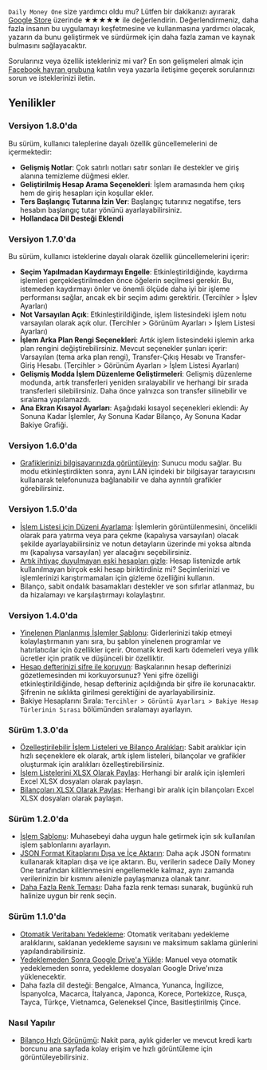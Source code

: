 `Daily Money One` size yardımcı oldu mu? Lütfen bir dakikanızı ayırarak [Google Store](https://play.google.com/store/apps/details?id=com.colaorange.dailymoneyone) üzerinde ★★★★★ ile değerlendirin. Değerlendirmeniz, daha fazla insanın bu uygulamayı keşfetmesine ve kullanmasına yardımcı olacak, yazarın da bunu geliştirmek ve sürdürmek için daha fazla zaman ve kaynak bulmasını sağlayacaktır.

Sorularınız veya özellik istekleriniz mi var? En son gelişmeleri almak için [Facebook hayran grubuna](https://www.facebook.com/colaorange.daily.money) katılın veya yazarla iletişime geçerek sorularınızı sorun ve isteklerinizi iletin.

## Yenilikler

### Versiyon 1.8.0'da
Bu sürüm, kullanıcı taleplerine dayalı özellik güncellemelerini de içermektedir:
* **Gelişmiş Notlar**: Çok satırlı notları satır sonları ile destekler ve giriş alanına temizleme düğmesi ekler.
* **Geliştirilmiş Hesap Arama Seçenekleri**: İşlem aramasında hem çıkış hem de giriş hesapları için koşullar ekler.
* **Ters Başlangıç Tutarına İzin Ver**: Başlangıç tutarınız negatifse, ters hesabın başlangıç tutar yönünü ayarlayabilirsiniz.
* **Hollandaca Dil Desteği Eklendi**

### Versiyon 1.7.0'da
Bu sürüm, kullanıcı isteklerine dayalı olarak özellik güncellemelerini içerir:
* **Seçim Yapılmadan Kaydırmayı Engelle**: Etkinleştirildiğinde, kaydırma işlemleri gerçekleştirilmeden önce öğelerin seçilmesi gerekir. Bu, istemeden kaydırmayı önler ve önemli ölçüde daha iyi bir işleme performansı sağlar, ancak ek bir seçim adımı gerektirir. (Tercihler > İşlev Ayarları)
* **Not Varsayılan Açık**: Etkinleştirildiğinde, işlem listesindeki işlem notu varsayılan olarak açık olur. (Tercihler > Görünüm Ayarları > İşlem Listesi Ayarları)
* **İşlem Arka Plan Rengi Seçenekleri**: Artık işlem listesindeki işlemin arka plan rengini değiştirebilirsiniz. Mevcut seçenekler şunları içerir: Varsayılan (tema arka plan rengi), Transfer-Çıkış Hesabı ve Transfer-Giriş Hesabı. (Tercihler > Görünüm Ayarları > İşlem Listesi Ayarları)
* **Gelişmiş Modda İşlem Düzenleme Geliştirmeleri**: Gelişmiş düzenleme modunda, artık transferleri yeniden sıralayabilir ve herhangi bir sırada transferleri silebilirsiniz. Daha önce yalnızca son transfer silinebilir ve sıralama yapılamazdı.
* **Ana Ekran Kısayol Ayarları**: Aşağıdaki kısayol seçenekleri eklendi: Ay Sonuna Kadar İşlemler, Ay Sonuna Kadar Bilanço, Ay Sonuna Kadar Bakiye Grafiği. 

### Versiyon 1.6.0'da
* [Grafiklerinizi bilgisayarınızda görüntüleyin](https://youtu.be/Ag8cqg9gzi0): Sunucu modu sağlar. Bu modu etkinleştirdikten sonra, aynı LAN içindeki bir bilgisayar tarayıcısını kullanarak telefonunuza bağlanabilir ve daha ayrıntılı grafikler görebilirsiniz.

### Versiyon 1.5.0'da
* [İşlem Listesi için Düzeni Ayarlama](https://youtu.be/TzQj2pY6sWs): İşlemlerin görüntülenmesini, öncelikli olarak para yatırma veya para çekme (kapalıysa varsayılan) olacak şekilde ayarlayabilirsiniz ve notun detayların üzerinde mi yoksa altında mı (kapalıysa varsayılan) yer alacağını seçebilirsiniz.
* [Artık ihtiyaç duyulmayan eski hesapları gizle](https://youtu.be/nKq7Mh_2nQA): Hesap listenizde artık kullanılmayan birçok eski hesap biriktirdiniz mi? Seçimlerinizi ve işlemlerinizi karıştırmamaları için gizleme özelliğini kullanın.
* Bilanço, sabit ondalık basamakları destekler ve son sıfırlar atlanmaz, bu da hizalamayı ve karşılaştırmayı kolaylaştırır.

### Versiyon 1.4.0'da
* [Yinelenen Planlanmış İşlemler Şablonu](https://youtu.be/TzQj2pY6sWs): Giderlerinizi takip etmeyi kolaylaştırmanın yanı sıra, bu şablon yinelenen programlar ve hatırlatıcılar için özellikler içerir. Otomatik kredi kartı ödemeleri veya yıllık ücretler için pratik ve düşünceli bir özelliktir.
* [Hesap defterinizi şifre ile koruyun](https://youtu.be/peoYqNG_4pk): Başkalarının hesap defterinizi gözetlemesinden mi korkuyorsunuz? Yeni şifre özelliği etkinleştirildiğinde, hesap defteriniz açıldığında bir şifre ile korunacaktır. Şifrenin ne sıklıkta girilmesi gerektiğini de ayarlayabilirsiniz.
* Bakiye Hesaplarını Sırala: `Tercihler > Görüntü Ayarları > Bakiye Hesap Türlerinin Sırası` bölümünden sıralamayı ayarlayın.

### Sürüm 1.3.0'da
* [Özelleştirilebilir İşlem Listeleri ve Bilanço Aralıkları](https://youtu.be/O7EcLN82qIU): Sabit aralıklar için hızlı seçeneklere ek olarak, artık işlem listeleri, bilançolar ve grafikler oluşturmak için aralıkları özelleştirebilirsiniz.
* [İşlem Listelerini XLSX Olarak Paylaş](https://youtu.be/Bf7j39fsCSc): Herhangi bir aralık için işlemleri Excel XLSX dosyaları olarak paylaşın.
* [Bilançoları XLSX Olarak Paylaş](https://youtu.be/kpxJxNsButA): Herhangi bir aralık için bilançoları Excel XLSX dosyaları olarak paylaşın.

### Sürüm 1.2.0'da
* [İşlem Şablonu](https://youtu.be/CtfJ5BecZfY): Muhasebeyi daha uygun hale getirmek için sık kullanılan işlem şablonlarını ayarlayın.
* [JSON Format Kitaplarını Dışa ve İçe Aktarın](https://youtu.be/bHGEH7zcj78): Daha açık JSON formatını kullanarak kitapları dışa ve içe aktarın. Bu, verilerin sadece Daily Money One tarafından kilitlenmesini engellemekle kalmaz, aynı zamanda verilerinizin bir kısmını ailenizle paylaşmanıza olanak tanır.
* [Daha Fazla Renk Teması](https://youtu.be/3Yw7m2AOvfc): Daha fazla renk teması sunarak, bugünkü ruh halinize uygun bir renk seçin.

### Sürüm 1.1.0'da
* [Otomatik Veritabanı Yedekleme](https://youtube.com/shorts/dWePWDncx0k): Otomatik veritabanı yedekleme aralıklarını, saklanan yedekleme sayısını ve maksimum saklama günlerini yapılandırabilirsiniz.
* [Yedeklemeden Sonra Google Drive'a Yükle](https://youtu.be/hOJdtKElLuw): Manuel veya otomatik yedeklemeden sonra, yedekleme dosyaları Google Drive'ınıza yüklenecektir.
* Daha fazla dil desteği: Bengalce, Almanca, Yunanca, İngilizce, İspanyolca, Macarca, İtalyanca, Japonca, Korece, Portekizce, Rusça, Tayca, Türkçe, Vietnamca, Geleneksel Çince, Basitleştirilmiş Çince.

### Nasıl Yapılır
 * [Bilanço Hızlı Görünümü](https://youtu.be/66tJxSrI_vQ): Nakit para, aylık giderler ve mevcut kredi kartı borcunu ana sayfada kolay erişim ve hızlı görüntüleme için görüntüleyebilirsiniz.